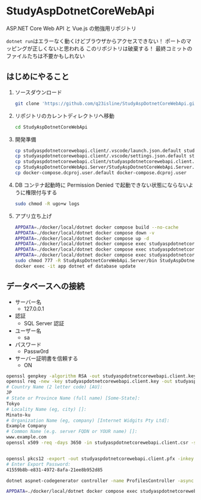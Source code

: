 # StudyAspDotnetCoreWebApi
ASP.NET Core Web API と Vue.js の勉強用リポジトリ

`dotnet run`はエラーなく動くけどブラウザからアクセスできない！
ポートのマッピングが正しくないと思われる
このリポジトリは破棄する！
最終コミットのファイルたちは不要かもしれない


## はじめにやること

1. ソースダウンロード

    ```bash
    git clone 'https://github.com/q23isline/StudyAspDotnetCoreWebApi.git'
    ```

2. リポジトリのカレントディレクトリへ移動

    ```bash
    cd StudyAspDotnetCoreWebApi
    ```

3. 開発準備

    ```bash
    cp studyaspdotnetcorewebapi.client/.vscode/launch.json.default studyaspdotnetcorewebapi.client/.vscode/launch.json
    cp studyaspdotnetcorewebapi.client/.vscode/settings.json.default studyaspdotnetcorewebapi.client/.vscode/settings.json
    cp studyaspdotnetcorewebapi.client/studyaspdotnetcorewebapi.client.esproj.user.default studyaspdotnetcorewebapi.client/studyaspdotnetcorewebapi.client.esproj.user
    cp StudyAspDotnetCoreWebApi.Server/StudyAspDotnetCoreWebApi.Server.csproj.user.default StudyAspDotnetCoreWebApi.Server/StudyAspDotnetCoreWebApi.Server.csproj.user
    cp docker-compose.dcproj.user.default docker-compose.dcproj.user
    ```

4. DB コンテナ起動時に Permission Denied で起動できない状態にならないように権限付与する

    ```bash
    sudo chmod -R ugo+w logs
    ```

5. アプリ立ち上げ

    ```bash
    APPDATA=./docker/local/dotnet docker compose build --no-cache
    APPDATA=./docker/local/dotnet docker compose down -v
    APPDATA=./docker/local/dotnet docker compose up -d
    APPDATA=./docker/local/dotnet docker compose exec studyaspdotnetcorewebapi.server dotnet restore "StudyAspDotnetCoreWebApi.Server.csproj"
    APPDATA=./docker/local/dotnet docker compose exec studyaspdotnetcorewebapi.server dotnet tool restore
    APPDATA=./docker/local/dotnet docker compose exec studyaspdotnetcorewebapi.server dotnet build "./StudyAspDotnetCoreWebApi.Server.csproj" -c Debug
    sudo chmod 777 -R StudyAspDotnetCoreWebApi.Server/bin StudyAspDotnetCoreWebApi.Server/obj studyaspdotnetcorewebapi.client/node_modules studyaspdotnetcorewebapi.client/obj
    docker exec -it app dotnet ef database update
    ```

## データベースへの接続

- サーバー名
    - 127.0.0.1
- 認証
    - SQL Server 認証
- ユーザー名
    - sa
- パスワード
    - Passw0rd
- サーバー証明書を信頼する
    - ON


```bash
openssl genpkey -algorithm RSA -out studyaspdotnetcorewebapi.client.key -pkeyopt rsa_keygen_bits:4096
openssl req -new -key studyaspdotnetcorewebapi.client.key -out studyaspdotnetcorewebapi.client.csr
# Country Name (2 letter code) [AU]:
JP
# State or Province Name (full name) [Some-State]:
Tokyo
# Locality Name (eg, city) []:
Minato-ku
# Organization Name (eg, company) [Internet Widgits Pty Ltd]:
Example Company
# Common Name (e.g. server FQDN or YOUR name) []:
www.example.com
openssl x509 -req -days 3650 -in studyaspdotnetcorewebapi.client.csr -signkey studyaspdotnetcorewebapi.client.key -out studyaspdotnetcorewebapi.client.pem


openssl pkcs12 -export -out studyaspdotnetcorewebapi.client.pfx -inkey studyaspdotnetcorewebapi.client.key -in studyaspdotnetcorewebapi.client.pem
# Enter Export Password:
41559b8b-e831-4972-8afa-21ee8b952d85
```





```bash
dotnet aspnet-codegenerator controller -name ProfilesController -async -api -m Profile -dc MyContext -outDir Controllers
```

```bash
APPDATA=./docker/local/dotnet docker compose exec studyaspdotnetcorewebapi.server dotnet run
```
